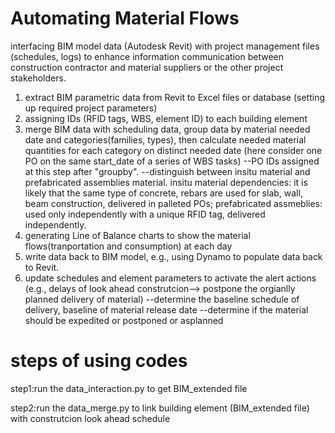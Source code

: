 # Automating Material Flows
interfacing BIM model data (Autodesk Revit) with project management files (schedules, logs) to enhance information communication between construction contractor and material suppliers or the other project stakeholders.
1. extract BIM parametric data from Revit to Excel files or database (setting up required project parameters)
2. assigning IDs (RFID tags, WBS, element ID) to each building element
3. merge BIM data with scheduling data, group data by material needed date and categories(families, types), then calculate needed material quantities for each category on distinct needed date (here consider one PO on the same start_date of a series of WBS tasks)
--PO IDs assigned at this step after "groupby".
--distinguish between insitu material and prefabricated assemblies material. insitu material dependencies: it is likely that the same type of concrete, rebars are used for slab, wall, beam construction, delivered in palleted POs; prefabricated assmeblies: used only independently with a unique RFID tag, delivered independently.
4. generating Line of Balance charts to show the material flows(tranportation and consumption) at each day
5. write data back to BIM model, e.g., using Dynamo to populate data back to Revit.
6. update schedules and element parameters to activate the alert actions (e.g., delays of look ahead construtcion--> postpone the orgianlly planned delivery of material)
--determine the baseline schedule of delivery, baseline of material release date
--determine if the material should be expedited or postponed or asplanned

# steps of using codes

step1:run the data_interaction.py to get BIM_extended file

step2:run the data_merge.py to link building element (BIM_extended file) with construtcion look ahead schedule
